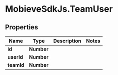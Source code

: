 # MobieveSdkJs.TeamUser

## Properties
Name | Type | Description | Notes
------------ | ------------- | ------------- | -------------
**id** | **Number** |  | 
**userId** | **Number** |  | 
**teamId** | **Number** |  | 


